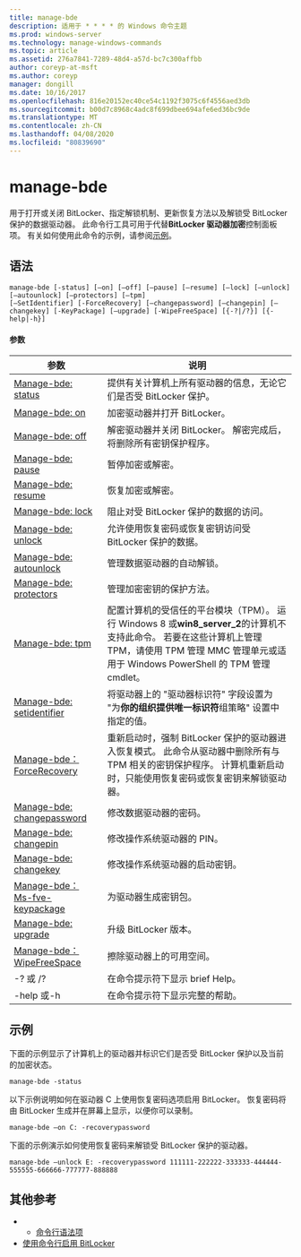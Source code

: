 ```yaml
---
title: manage-bde
description: 适用于 * * * * 的 Windows 命令主题
ms.prod: windows-server
ms.technology: manage-windows-commands
ms.topic: article
ms.assetid: 276a7841-7289-48d4-a57d-bc7c300affbb
author: coreyp-at-msft
ms.author: coreyp
manager: dongill
ms.date: 10/16/2017
ms.openlocfilehash: 816e20152ec40ce54c1192f3075c6f4556aed3db
ms.sourcegitcommit: b00d7c8968c4adc8f699dbee694afe6ed36bc9de
ms.translationtype: MT
ms.contentlocale: zh-CN
ms.lasthandoff: 04/08/2020
ms.locfileid: "80839690"
---
```

# <a name="manage-bde"></a>manage-bde



用于打开或关闭 BitLocker、指定解锁机制、更新恢复方法以及解锁受 BitLocker 保护的数据驱动器。 此命令行工具可用于代替**BitLocker 驱动器加密**控制面板项。 有关如何使用此命令的示例，请参阅[示例](#BKMK_Examples)。

## <a name="syntax"></a>语法

```
manage-bde [-status] [–on] [–off] [–pause] [–resume] [–lock] [–unlock] [–autounlock] [–protectors] [–tpm] 
[–SetIdentifier] [-ForceRecovery] [–changepassword] [–changepin] [–changekey] [-KeyPackage] [–upgrade] [-WipeFreeSpace] [{-?|/?}] [{-help|-h}]
```

#### <a name="parameters"></a>参数

|参数|说明|
|---------|-----------|
|[Manage-bde: status](manage-bde-status.md)|提供有关计算机上所有驱动器的信息，无论它们是否受 BitLocker 保护。|
|[Manage-bde: on](manage-bde-on.md)|加密驱动器并打开 BitLocker。|
|[Manage-bde: off](manage-bde-off.md)|解密驱动器并关闭 BitLocker。 解密完成后，将删除所有密钥保护程序。|
|[Manage-bde: pause](manage-bde-pause.md)|暂停加密或解密。|
|[Manage-bde: resume](manage-bde-resume.md)|恢复加密或解密。|
|[Manage-bde: lock](manage-bde-lock.md)|阻止对受 BitLocker 保护的数据的访问。|
|[Manage-bde: unlock](manage-bde-unlock.md)|允许使用恢复密码或恢复密钥访问受 BitLocker 保护的数据。|
|[Manage-bde: autounlock](manage-bde-autounlock.md)|管理数据驱动器的自动解锁。|
|[Manage-bde: protectors](manage-bde-protectors.md)|管理加密密钥的保护方法。|
|[Manage-bde: tpm](manage-bde-tpm.md)|配置计算机的受信任的平台模块（TPM）。 运行 Windows 8 或**win8_server_2**的计算机不支持此命令。 若要在这些计算机上管理 TPM，请使用 TPM 管理 MMC 管理单元或适用于 Windows PowerShell 的 TPM 管理 cmdlet。|
|[Manage-bde: setidentifier](manage-bde-setidentifier.md)|将驱动器上的 "驱动器标识符" 字段设置为 "为**你的组织提供唯一标识符**组策略" 设置中指定的值。|
|[Manage-bde： ForceRecovery](manage-bde-forcerecovery.md)|重新启动时，强制 BitLocker 保护的驱动器进入恢复模式。 此命令从驱动器中删除所有与 TPM 相关的密钥保护程序。 计算机重新启动时，只能使用恢复密码或恢复密钥来解锁驱动器。|
|[Manage-bde: changepassword](manage-bde-changepassword.md)|修改数据驱动器的密码。|
|[Manage-bde: changepin](manage-bde-changepin.md)|修改操作系统驱动器的 PIN。|
|[Manage-bde: changekey](manage-bde-changekey.md)|修改操作系统驱动器的启动密钥。|
|[Manage-bde： Ms-fve-keypackage](manage-bde-keypackage.md)|为驱动器生成密钥包。|
|[Manage-bde: upgrade](manage-bde-upgrade.md)|升级 BitLocker 版本。|
|[Manage-bde： WipeFreeSpace](manage-bde-wipefreespace.md)|擦除驱动器上的可用空间。|
|-? 或 /?|在命令提示符下显示 brief Help。|
|-help 或-h|在命令提示符下显示完整的帮助。|

## <a name="examples"></a><a name=BKMK_Examples></a>示例

下面的示例显示了计算机上的驱动器并标识它们是否受 BitLocker 保护以及当前的加密状态。
```
manage-bde -status
```
以下示例说明如何在驱动器 C 上使用恢复密码选项启用 BitLocker。 恢复密码将由 BitLocker 生成并在屏幕上显示，以便你可以录制。
```
manage-bde –on C: -recoverypassword
```
下面的示例演示如何使用恢复密码来解锁受 BitLocker 保护的驱动器。
```
manage-bde –unlock E: -recoverypassword 111111-222222-333333-444444-555555-666666-777777-888888
```

## <a name="additional-references"></a>其他参考

-   - [命令行语法项](command-line-syntax-key.md)
-   [使用命令行启用 BitLocker](https://technet.microsoft.com/library/dd894351(v=ws.10).aspx)
